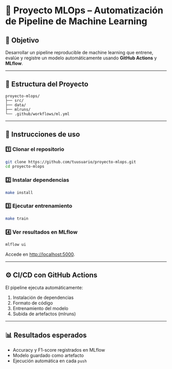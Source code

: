 # 🤖 Proyecto MLOps – Automatización de Pipeline de Machine Learning

## 🎯 Objetivo
Desarrollar un pipeline reproducible de machine learning que entrene, evalúe y registre un modelo automáticamente usando **GitHub Actions** y **MLflow**.

---

## 🧩 Estructura del Proyecto
```
proyecto-mlops/
├── src/
├── data/
├── mlruns/
└── .github/workflows/ml.yml
```

---

## 🚀 Instrucciones de uso

### 1️⃣ Clonar el repositorio
```bash
git clone https://github.com/tuusuario/proyecto-mlops.git
cd proyecto-mlops
```

### 2️⃣ Instalar dependencias
```bash
make install
```

### 3️⃣ Ejecutar entrenamiento
```bash
make train
```

### 4️⃣ Ver resultados en MLflow
```bash
mlflow ui
```
Accede en [http://localhost:5000](http://localhost:5000).

---

## ⚙️ CI/CD con GitHub Actions

El pipeline ejecuta automáticamente:
1. Instalación de dependencias  
2. Formato de código  
3. Entrenamiento del modelo  
4. Subida de artefactos (mlruns)

---

## 📊 Resultados esperados
- Accuracy y F1-score registrados en MLflow  
- Modelo guardado como artefacto  
- Ejecución automática en cada `push`
